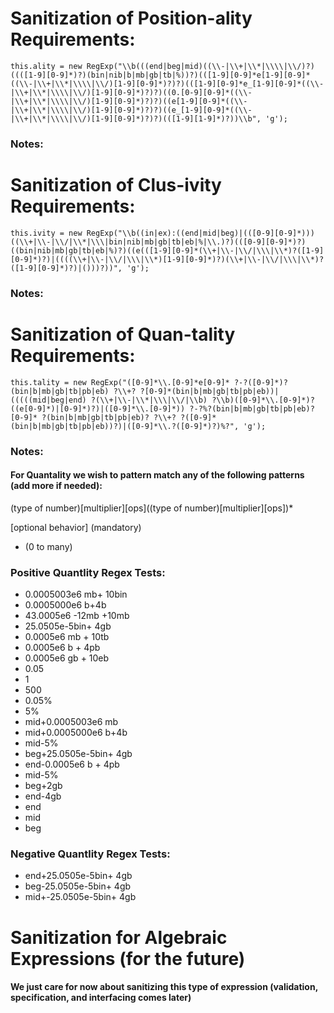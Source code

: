 # Sanitization of Position-ality Requirements:
    this.ality = new RegExp("\\b(((end|beg|mid)((\\-|\\+|\\*|\\\\|\\/)?)((([1-9][0-9]*)?)(bin|nib|b|mb|gb|tb|%))?)(([1-9][0-9]*e[1-9][0-9]*((\\-|\\+|\\*|\\\\|\\/)[1-9][0-9]*)?)?)(([1-9][0-9]*e_[1-9][0-9]*((\\-|\\+|\\*|\\\\|\\/)[1-9][0-9]*)?)?)((0.[0-9][0-9]*((\\-|\\+|\\*|\\\\|\\/)[1-9][0-9]*)?)?)((e[1-9][0-9]*((\\-|\\+|\\*|\\\\|\\/)[1-9][0-9]*)?)?)((e_[1-9][0-9]*((\\-|\\+|\\*|\\\\|\\/)[1-9][0-9]*)?)?)(([1-9][1-9]*)?))\\b", 'g');

    
### Notes:

# Sanitization of Clus-ivity Requirements:
    
    this.ivity = new RegExp("\\b((in|ex):((end|mid|beg)|(([0-9][0-9]*)))((\\+|\\-|\\/|\\*|\\\|bin|nib|mb|gb|tb|eb|%|\\.)?)(([0-9][0-9]*)?)((bin|nib|mb|gb|tb|eb|%)?)((e(([1-9][0-9]*(\\+|\\-|\\/|\\\|\\*)?([1-9][0-9]*)?)|((((\\+|\\-|\\/|\\\|\\*)[1-9][0-9]*)?)(\\+|\\-|\\/|\\\|\\*)?([1-9][0-9]*)?)|()))?))", 'g');

### Notes:

# Sanitization of Quan-tality Requirements:
  
    this.tality = new RegExp("([0-9]*\\.[0-9]*e[0-9]* ?-?([0-9]*)?(bin|b|mb|gb|tb|pb|eb) ?\\+? ?[0-9]*(bin|b|mb|gb|tb|pb|eb))|(((((mid|beg|end) ?(\\+|\\-|\\*|\\\|\\/|\\b) ?\\b)([0-9]*\\.[0-9]*)?((e[0-9]*)|[0-9]*)?)|([0-9]*\\.[0-9]*)) ?-?%?(bin|b|mb|gb|tb|pb|eb)?[0-9]* ?(bin|b|mb|gb|tb|pb|eb)? ?\\+? ?([0-9]*(bin|b|mb|gb|tb|pb|eb))?)|([0-9]*\\.?([0-9]*)?)%?", 'g');
    


### Notes:
#### For Quantality we wish to pattern match any of the following patterns (add more if needed):

(type of number)[multiplier][ops]((type of number)[multiplier][ops])*

[optional behavior]
(mandatory)
* (0 to many)


### Positive Quantlity Regex Tests:
- 0.0005003e6 mb+ 10bin 
- 0.0005000e6 b+4b 
- 43.0005e6 -12mb +10mb 
- 25.0505e-5bin+ 4gb 
- 0.0005e6 mb + 10tb 
- 0.0005e6 b + 4pb
- 0.0005e6 gb + 10eb 
- 0.05
- 1
- 500
- 0.05%
- 5%
- mid+0.0005003e6 mb
- mid+0.0005000e6 b+4b
- mid-5%
- beg+25.0505e-5bin+ 4gb
- end-0.0005e6 b + 4pb
- mid-5%
- beg+2gb
- end-4gb
- end
- mid
- beg

### Negative Quantlity Regex Tests:
- end+25.0505e-5bin+ 4gb
- beg-25.0505e-5bin+ 4gb
- mid+-25.0505e-5bin+ 4gb

# Sanitization for Algebraic Expressions (for the future)
#### We just care for now about sanitizing this type of expression (validation, specification, and interfacing comes later)
